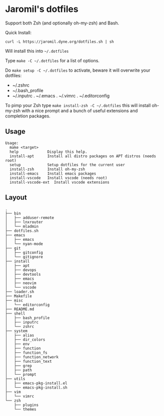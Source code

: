 # Jaromil's dotfiles

Support both Zsh (and optionally oh-my-zsh) and Bash.

Quick Install:

```
curl -L https://jaromil.dyne.org/dotfiles.sh | sh
```

Will install this into `~/.dotfiles`

Type `make -C ~/.dotfiles` for a list of options.

Do `make setup -C ~/.dotfiles` to activate, beware it will overwrite your
dotfiles:
- ~/.zshrc
- ~/.bash_profile
- ~/.inputrc
. ~/.emacs
. ~/.vimrc
. ~/.editorconfig

To pimp your Zsh type `make install-zsh -C ~/.dotfiles` this will install
oh-my-zsh with a nice prompt and a bunch of useful extensions and completion
packages.

## Usage

```
Usage:
  make <target>
  help             Display this help.
  install-apt      Install all distro packages on APT distros (needs root)
  setup            Setup dotfiles for the current user
  install-zsh      Install oh-my-zsh
  install-emacs    Install emacs packages
  install-vscode   Install vscode (needs root)
  install-vscode-ext  Install vscode extensions
```

## Layout
```
.
├── bin
│   ├── adduser-remote
│   ├── lnxrouter
│   └── mladmin
├── dotfiles.sh
├── emacs
│   ├── emacs
│   └── nyan-mode
├── git
│   ├── gitconfig
│   └── gitignore
├── install
│   ├── apt
│   ├── devops
│   ├── devtools
│   ├── emacs
│   ├── neovim
│   └── vscode
├── loader.sh
├── Makefile
├── misc
│   └── editorconfig
├── README.md
├── shell
│   ├── bash_profile
│   ├── inputrc
│   └── zshrc
├── system
│   ├── alias
│   ├── dir_colors
│   ├── env
│   ├── function
│   ├── function_fs
│   ├── function_network
│   ├── function_text
│   ├── grep
│   ├── path
│   └── prompt
├── utils
│   ├── emacs-pkg-install.el
│   └── emacs-pkg-install.sh
├── vim
│   └── vimrc
└── zsh
    ├── plugins
    └── themes
```